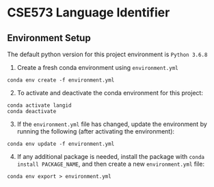 # CSE573 Language Identifier

## Environment Setup

The default python version for this project environment is `Python 3.6.8`

1. Create a fresh conda environment using `environment.yml`

```
conda env create -f environment.yml
```

2. To activate and deactivate the conda environment for this project:

```
conda activate langid
conda deactivate
```

3. If the `environment.yml` file has changed, update the environment by running the following (after activating the environment):

```
conda env update -f environment.yml
```

4. If any additional package is needed, install the package with `conda install PACKAGE_NAME`, and then create a new `environment.yml` file:

```
conda env export > environment.yml
```

